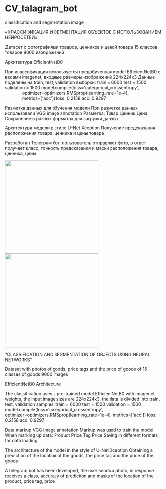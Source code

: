 # CV_talagram_bot

classification and segmentation image

«КЛАССИФИКАЦИЯ И СЕГМЕНТАЦИЯ ОБЪЕКТОВ С ИСПОЛЬЗОВАНИЕМ НЕЙРОСЕТЕЙ»

Датасет с фотографиями товаров, ценников и ценой товара
15 классов товаров
9000 изображений

Архитектура EfficientNetB0

При классификации используется предобученная model EfficientNetB0 с весами imagenet, входные размеры изображений 224х224х3
Данные поделены на train, test, validation выборки:
train = 6000
test = 1500
validation = 1500
model.compile(loss='categorical_crossentropy',
              optimizer=optimizers.RMSprop(learning_rate=1e-4),
              metrics=['acc'])
loss: 0.2158
acc: 0.9297

Разметка данных для обучения модели
При разметка данных использовали VGG image annotation
Разметка:
Товар
Ценник
Цена
Cохранение в разных форматах для загрузки данных

Архитектура модели в стиле U-Net Xception
Получение предсказания расположения товара, ценника и цены товара

Разработан Телеграм бот, пользователь отправляет фото, в ответ получает класс, точность предсказания и маски расположения товара, ценника, цены

<div class="img-div">
  <img src="https://user-images.githubusercontent.com/61515881/167557037-a4950eff-06ab-40fd-a45c-b36640b854a6.png" width="300" />
  <img src="https://user-images.githubusercontent.com/61515881/167557457-bcbcca24-673b-4824-a81d-13e1e2461a87.png" width="300" />
</div>

"CLASSIFICATION AND SEGMENTATION OF OBJECTS USING NEURAL NETWORKS"

Dataset with photos of goods, price tags and the price of goods of 15 classes of goods 9000 images

EfficientNetB0 Architecture

The classification uses a pre-trained model EfficientNetB0 with imagenet weights, the input image sizes are 224x224x3, the data is divided into train, test, validation samples: train = 6000 test = 1500 validation = 1500 model.compile(loss='categorical_crossentropy', optimizer=optimizers.RMSprop(learning_rate=1e-4), metrics=['acc']) loss: 0.2158 acc: 0.9297

Data markup VGG image annotation Markup was used to train the model When marking up data: Product Price Tag Price Saving in different formats for data loading

The architecture of the model in the style of U-Net Xception Obtaining a prediction of the location of the goods, the price tag and the price of the goods

A telegram bot has been developed, the user sends a photo, in response receives a class, accuracy of prediction and masks of the location of the product, price tag, price
